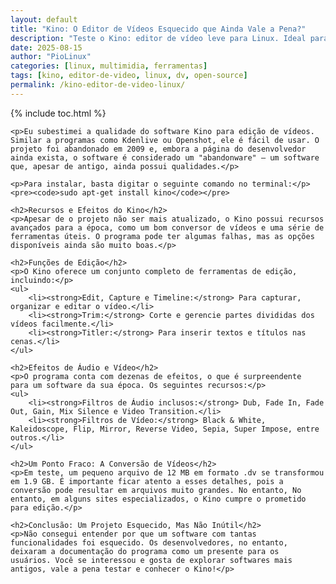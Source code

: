```yaml
---
layout: default
title: "Kino: O Editor de Vídeos Esquecido que Ainda Vale a Pena?"
description: "Teste o Kino: editor de vídeo leve para Linux. Ideal para edição básica de DV — perfeito se você prefere simplicidade sem firulas!"
date: 2025-08-15
author: "PioLinux"
categories: [linux, multimidia, ferramentas]
tags: [kino, editor-de-video, linux, dv, open-source]
permalink: /kino-editor-de-video-linux/
---
```


{% include toc.html %}



<section class="post-content">

    <p>Eu subestimei a qualidade do software Kino para edição de vídeos. Similar a programas como Kdenlive ou Openshot, ele é fácil de usar. O projeto foi abandonado em 2009 e, embora a página do desenvolvedor ainda exista, o software é considerado um "abandonware" – um software que, apesar de antigo, ainda possui qualidades.</p>

    <p>Para instalar, basta digitar o seguinte comando no terminal:</p>
    <pre><code>sudo apt-get install kino</code></pre>

    <h2>Recursos e Efeitos do Kino</h2>
    <p>Apesar de o projeto não ser mais atualizado, o Kino possui recursos avançados para a época, como um bom conversor de vídeos e uma série de ferramentas úteis. O programa pode ter algumas falhas, mas as opções disponíveis ainda são muito boas.</p>

    <h2>Funções de Edição</h2>
    <p>O Kino oferece um conjunto completo de ferramentas de edição, incluindo:</p>
    <ul>
        <li><strong>Edit, Capture e Timeline:</strong> Para capturar, organizar e editar o vídeo.</li>
        <li><strong>Trim:</strong> Corte e gerencie partes divididas dos vídeos facilmente.</li>
        <li><strong>Titler:</strong> Para inserir textos e títulos nas cenas.</li>
    </ul>

    <h2>Efeitos de Áudio e Vídeo</h2>
    <p>O programa conta com dezenas de efeitos, o que é surpreendente 
    para um software da sua época. Os seguintes recursos:</p>
    <ul>
        <li><strong>Filtros de Áudio inclusos:</strong> Dub, Fade In, Fade Out, Gain, Mix Silence e Video Transition.</li>
        <li><strong>Filtros de Vídeo:</strong> Black & White, Kaleidoscope, Flip, Mirror, Reverse Video, Sepia, Super Impose, entre outros.</li>
    </ul>

    <h2>Um Ponto Fraco: A Conversão de Vídeos</h2>
    <p>Em teste, um pequeno arquivo de 12 MB em formato .dv se transformou em 1.9 GB. É importante ficar atento a esses detalhes, pois a conversão pode resultar em arquivos muito grandes. No entanto, No entanto, em alguns sites especializados, o Kino cumpre o prometido para edição.</p>

    <h2>Conclusão: Um Projeto Esquecido, Mas Não Inútil</h2>
    <p>Não consegui entender por que um software com tantas 
    funcionalidades foi esquecido. Os desenvolvedores, no entanto, 
    deixaram a documentação do programa como um presente para os 
    usuários. Você se interessou e gosta de explorar softwares mais antigos, vale a pena testar e conhecer o Kino!</p>
</section>


